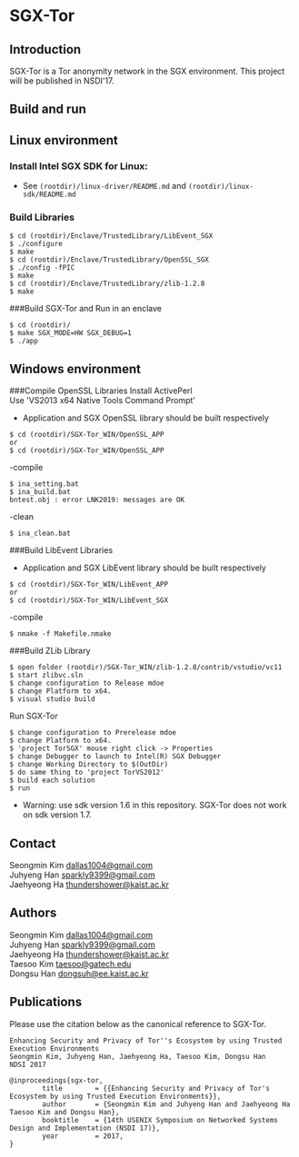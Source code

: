 # SGX-Tor

Introduction
------------
SGX-Tor is a Tor anonymity network in the SGX environment.
This project will be published in NSDI'17.

Build and run
------------

## Linux environment

### Install Intel SGX SDK for Linux:
- See `(rootdir)/linux-driver/README.md` and `(rootdir)/linux-sdk/README.md`

### Build Libraries
~~~~~{.sh}
$ cd (rootdir)/Enclave/TrustedLibrary/LibEvent_SGX
$ ./configure
$ make 
$ cd (rootdir)/Enclave/TrustedLibrary/OpenSSL_SGX
$ ./config -fPIC
$ make
$ cd (rootdir)/Enclave/TrustedLibrary/zlib-1.2.8
$ make
~~~~~

###Build SGX-Tor and Run in an enclave
~~~~~{.sh}
$ cd (rootdir)/
$ make SGX_MODE=HW SGX_DEBUG=1
$ ./app
~~~~~

## Windows environment

###Compile OpenSSL Libraries 
Install ActivePerl<br />
Use 'VS2013 x64 Native Tools Command Prompt'<br />
- Application and SGX OpenSSL library should be built respectively
~~~~~{.sh}
$ cd (rootdir)/SGX-Tor_WIN/OpenSSL_APP
or
$ cd (rootdir)/SGX-Tor_WIN/OpenSSL_APP
~~~~~

-compile
~~~~~{.sh}
$ ina_setting.bat
$ ina_build.bat
bntest.obj : error LNK2019: messages are OK
~~~~~

-clean
~~~~~{.sh}
$ ina_clean.bat
~~~~~

###Build LibEvent Libraries
- Application and SGX LibEvent library should be built respectively
~~~~~{.sh}
$ cd (rootdir)/SGX-Tor_WIN/LibEvent_APP
or
$ cd (rootdir)/SGX-Tor_WIN/LibEvent_SGX
~~~~~

-compile
~~~~~{.sh}
$ nmake -f Makefile.nmake
~~~~~

###Build ZLib Library

~~~~~{.sh}
$ open folder (rootdir)/SGX-Tor_WIN/zlib-1.2.8/contrib/vstudio/vc11
$ start zlibvc.sln
$ change configuration to Release mdoe
$ change Platform to x64.
$ visual studio build
~~~~~

Run SGX-Tor

~~~~~{.sh}
$ change configuration to Prerelease mdoe
$ change Platform to x64.
$ 'project TorSGX' mouse right click -> Properties
$ change Debugger to launch to Intel(R) SGX Debugger
$ change Working Directory to $(OutDir)
$ do same thing to 'project TorVS2012'
$ build each solution
$ run
~~~~~

- Warning: use sdk version 1.6 in this repository. SGX-Tor does not work on sdk version 1.7.

## Contact

Seongmin Kim <dallas1004@gmail.com><br />
Juhyeng Han <sparkly9399@gmail.com><br />
Jaehyeong Ha <thundershower@kaist.ac.kr>

## Authors

Seongmin Kim <dallas1004@gmail.com><br />
Juhyeng Han <sparkly9399@gmail.com><br />
Jaehyeong Ha <thundershower@kaist.ac.kr><br />
Taesoo Kim <taesoo@gatech.edu><br />
Dongsu Han <dongsuh@ee.kaist.ac.kr>

## Publications

Please use the citation below as the canonical reference to SGX-Tor.

~~~~~{.sh}
Enhancing Security and Privacy of Tor''s Ecosystem by using Trusted Execution Environments
Seongmin Kim, Juhyeng Han, Jaehyeong Ha, Taesoo Kim, Dongsu Han
NDSI 2017

@inproceedings{sgx-tor,
        title        = {{Enhancing Security and Privacy of Tor's Ecosystem by using Trusted Execution Environments}},
        author       = {Seongmin Kim and Juhyeng Han and Jaehyeong Ha Taesoo Kim and Dongsu Han},
        booktitle    = {14th USENIX Symposium on Networked Systems Design and Implementation (NSDI 17)},
        year         = 2017,
}
~~~~~


